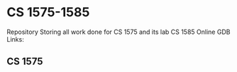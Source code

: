 # CS 1575-1585
Repository Storing all work done for CS 1575 and its lab CS 1585
Online GDB Links:
## CS 1575
